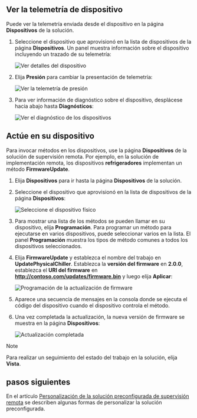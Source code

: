 ## <a name="view-device-telemetry"></a>Ver la telemetría de dispositivo

Puede ver la telemetría enviada desde el dispositivo en la página **Dispositivos** de la solución.

1. Seleccione el dispositivo que aprovisionó en la lista de dispositivos de la página **Dispositivos**. Un panel muestra información sobre el dispositivo incluyendo un trazado de su telemetría:

    ![Ver detalles del dispositivo](media/iot-suite-visualize-connecting/devicesdetail.png)

1. Elija **Presión** para cambiar la presentación de telemetría:

    ![Ver la telemetría de presión](media/iot-suite-visualize-connecting/devicespressure.png)

1. Para ver información de diagnóstico sobre el dispositivo, desplácese hacia abajo hasta **Diagnósticos**:

    ![Ver el diagnóstico de los dispositivos](media/iot-suite-visualize-connecting/devicesdiagnostics.png)

## <a name="act-on-your-device"></a>Actúe en su dispositivo

Para invocar métodos en los dispositivos, use la página **Dispositivos** de la solución de supervisión remota. Por ejemplo, en la solución de implementación remota, los dispositivos **refrigeradores** implementan un método **FirmwareUpdate**.

1. Elija **Dispositivos** para ir hasta la página **Dispositivos** de la solución.

1. Seleccione el dispositivo que aprovisionó en la lista de dispositivos de la página **Dispositivos**:

    ![Seleccione el dispositivo físico](media/iot-suite-visualize-connecting/devicesselect.png)

1. Para mostrar una lista de los métodos se pueden llamar en su dispositivo, elija **Programación**. Para programar un método para ejecutarse en varios dispositivos, puede seleccionar varios en la lista. El panel **Programación** muestra los tipos de método comunes a todos los dispositivos seleccionados.

1. Elija **FirmwareUpdate** y establezca el nombre del trabajo en **UpdatePhysicalChiller**. Establezca la **versión del firmware** en **2.0.0**, establezca el **URI del firmware** en **http://contoso.com/updates/firmware.bin** y luego elija **Aplicar**:

    ![Programación de la actualización de firmware](media/iot-suite-visualize-connecting/deviceschedule.png)

1. Aparece una secuencia de mensajes en la consola donde se ejecuta el código del dispositivo cuando el dispositivo controla el método.

1. Una vez completada la actualización, la nueva versión de firmware se muestra en la página **Dispositivos**:

    ![Actualización completada](media/iot-suite-visualize-connecting/complete.png)

> [!NOTE]
> Para realizar un seguimiento del estado del trabajo en la solución, elija **Vista**.

## <a name="next-steps"></a>pasos siguientes

En el artículo [Personalización de la solución preconfigurada de supervisión remota](../articles/iot-suite/iot-suite-remote-monitoring-customize.md) se describen algunas formas de personalizar la solución preconfigurada.